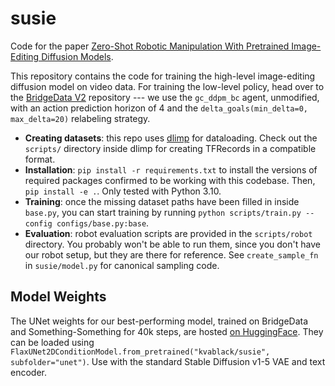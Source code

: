 # susie
Code for the paper [Zero-Shot Robotic Manipulation With Pretrained Image-Editing Diffusion Models](https://rail-berkeley.github.io/susie/).

This repository contains the code for training the high-level image-editing diffusion model on video data. For training the low-level policy, head over to the [BridgeData V2](https://github.com/rail-berkeley/bridge_data_v2) repository --- we use the `gc_ddpm_bc` agent, unmodified, with an action prediction horizon of 4 and the `delta_goals(min_delta=0, max_delta=20)` relabeling strategy.

- **Creating datasets**: this repo uses [dlimp](https://github.com/kvablack/dlimp) for dataloading. Check out the `scripts/` directory inside dlimp for creating TFRecords in a compatible format.
- **Installation**: `pip install -r requirements.txt` to install the versions of required packages confirmed to be working with this codebase. Then, `pip install -e .`. Only tested with Python 3.10.
- **Training**: once the missing dataset paths have been filled in inside `base.py`, you can start training by running `python scripts/train.py --config configs/base.py:base`.
- **Evaluation**: robot evaluation scripts are provided in the `scripts/robot` directory. You probably won't be able to run them, since you don't have our robot setup, but they are there for reference. See `create_sample_fn` in `susie/model.py` for canonical sampling code.

## Model Weights
The UNet weights for our best-performing model, trained on BridgeData and Something-Something for 40k steps, are hosted [on HuggingFace](https://huggingface.co/kvablack/susie). They can be loaded using `FlaxUNet2DConditionModel.from_pretrained("kvablack/susie", subfolder="unet")`. Use with the standard Stable Diffusion v1-5 VAE and text encoder.
